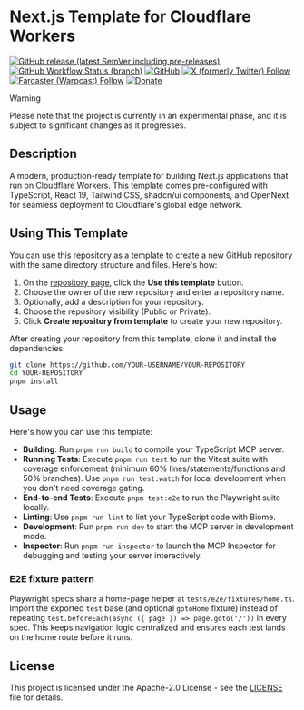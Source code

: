 # Next.js Template for Cloudflare Workers

[![GitHub release (latest SemVer including pre-releases)](https://img.shields.io/github/v/release/nekofar/nextjs-workers-template?include_prereleases)](https://github.com/nekofar/nextjs-workers-template/releases)
[![GitHub Workflow Status (branch)](https://img.shields.io/github/actions/workflow/status/nekofar/nextjs-workers-template/ci.yml)](https://github.com/nekofar/nextjs-workers-template/actions/workflows/ci.yml)
[![GitHub](https://img.shields.io/github/license/nekofar/nextjs-workers-template)](https://github.com/nekofar/nextjs-workers-template/blob/master/LICENSE)
[![X (formerly Twitter) Follow](https://img.shields.io/badge/follow-%40nekofar-ffffff?logo=x&style=flat)](https://x.com/nekofar)
[![Farcaster (Warpcast) Follow](https://img.shields.io/badge/follow-%40nekofar-855DCD.svg?logo=farcaster&logoColor=f5f5f5&style=flat)](https://warpcast.com/nekofar)
[![Donate](https://img.shields.io/badge/donate-nekofar.crypto-a2b9bc?logo=ko-fi&logoColor=white)](https://ud.me/nekofar.crypto)

> [!WARNING]
> Please note that the project is currently in an experimental phase, and it is subject to significant changes as it
> progresses.

## Description

A modern, production-ready template for building Next.js applications that run on Cloudflare Workers. This template comes pre-configured with TypeScript, React 19, Tailwind CSS, shadcn/ui components, and OpenNext for seamless deployment to Cloudflare's global edge network.

## Using This Template

You can use this repository as a template to create a new GitHub repository with the same directory structure and files.
Here's how:

1. On the [repository page](https://github.com/nekofar/nextjs-workers-template), click the **Use this template**
   button.
2. Choose the owner of the new repository and enter a repository name.
3. Optionally, add a description for your repository.
4. Choose the repository visibility (Public or Private).
5. Click **Create repository from template** to create your new repository.

After creating your repository from this template, clone it and install the dependencies:

```bash
git clone https://github.com/YOUR-USERNAME/YOUR-REPOSITORY
cd YOUR-REPOSITORY
pnpm install
```

## Usage

Here's how you can use this template:

- **Building**: Run `pnpm run build` to compile your TypeScript MCP server.
- **Running Tests**: Execute `pnpm run test` to run the Vitest suite with coverage enforcement (minimum 60% lines/statements/functions and 50% branches). Use `pnpm run test:watch` for local development when you don't need coverage gating.
- **End-to-end Tests**: Execute `pnpm test:e2e` to run the Playwright suite locally.
- **Linting**: Use `pnpm run lint` to lint your TypeScript code with Biome.
- **Development**: Run `pnpm run dev` to start the MCP server in development mode.
- **Inspector**: Run `pnpm run inspector` to launch the MCP Inspector for debugging and testing your server interactively.

### E2E fixture pattern

Playwright specs share a home-page helper at `tests/e2e/fixtures/home.ts`. Import the exported `test` base (and optional
`gotoHome` fixture) instead of repeating `test.beforeEach(async ({ page }) => page.goto('/'))` in every spec. This keeps
navigation logic centralized and ensures each test lands on the home route before it runs.

## License

This project is licensed under the Apache-2.0 License - see
the [LICENSE](https://github.com/nekofar/nextjs-workers-template/blob/master/LICENSE) file for details.
